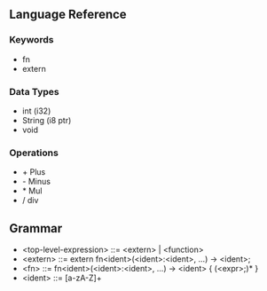 ## Language Reference
### Keywords
* fn
* extern

### Data Types
* int (i32)
* String (i8 ptr)
* void

### Operations
* \+ Plus
* \- Minus
* \* Mul
* / div

## Grammar
* \<top-level-expression> ::= \<extern> | \<function>
* \<extern> ::= extern fn\<ident>(\<ident>:\<ident>, ...) -> \<ident>;
* \<fn> ::= fn\<ident>(\<ident>:\<ident>, ...) -> \<ident> { (\<expr>;)* }
* \<ident> ::= [a-zA-Z]+